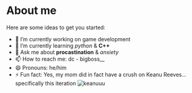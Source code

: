 # About me

Here are some ideas to get you started:

- 🔭 I’m currently working on game development
- 🌱 I’m currently learning _python_ & **C++**
- 💬 Ask me about **procastination** & _anxiety_
- 📫 How to reach me: dc - bigboss__ 
- 😄 Pronouns: he/him
- ⚡ Fun fact: Yes, my mom did in fact have a crush on Keanu Reeves... specifically this iteration
![keanuuu](https://github.com/KeanuCM/KeanuCM/assets/35775511/ba5f9fab-2cfd-494e-a214-cc157c7afc1c)
